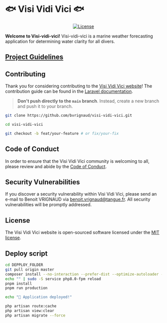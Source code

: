# 🐟 Visi Vidi Vici 🐟

<p align="center">
<a href="https://packagist.org/packages/laravel/framework"><img src="https://img.shields.io/packagist/l/laravel/framework" alt="License"></a>
</p>

**Welcome to Visi-vidi-vici!**
Visi-vidi-vici is a marine weather forecasting application for determining water clarity for all divers.

## [Project Guidelines](./guidelines.md)

## Contributing

Thank you for considering contributing to the [Visi Vidi Vici website](https://visi-vidi-vici.tangue.fr)! The
contribution guide can be found in the [Laravel documentation](https://laravel.com/docs/contributions).

> **Don't push directly to the `main` branch**. Instead, create a new branch and push it to your branch.

```bash
git clone https://github.com/bvrignaud/visi-vidi-vici.git

cd visi-vidi-vici

git checkout -b feat/your-feature # or fix/your-fix
```

## Code of Conduct

In order to ensure that the Visi Vidi Vici community is welcoming to all, please review and abide by
the [Code of Conduct](https://laravel.com/docs/contributions#code-of-conduct).

## Security Vulnerabilities

If you discover a security vulnerability within Visi Vidi Vici, please send an e-mail to Benoit VRIGNAUD
via [benoit.vrignaud@tangue.fr](mailto:benoit.vrignaud@tangue.fr).
All security vulnerabilities will be promptly addressed.

## License

The Visi Vidi Vici website is open-sourced software licensed under
the [MIT license](https://opensource.org/licenses/MIT).

## Deploy script

```bash
cd DEPPLOY_FOLDER
git pull origin master
composer install --no-interaction --prefer-dist --optimize-autoloader --no-dev
echo "" | sudo -S service php8.0-fpm reload
pnpm install
pnpm run production

echo "🚀 Application deployed!"

php artisan route:cache
php artisan view:clear
php artisan migrate --force
```
